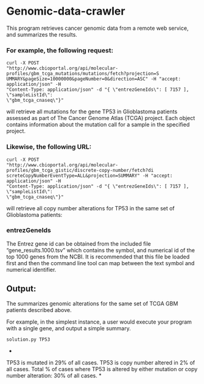 # Genomic-data-crawler

This program retrieves cancer genomic data from a remote web service, and summarizes the results.

### For example, the following request:
```
curl -X POST
"http://www.cbioportal.org/api/molecular-profiles/gbm_tcga_mutations/mutations/fetch?projection=S
UMMARY&pageSize=10000000&pageNumber=0&direction=ASC" -H "accept: application/json" -H
"Content-Type: application/json" -d "{ \"entrezGeneIds\": [ 7157 ], \"sampleListId\":
\"gbm_tcga_cnaseq\"}"
```

will retrieve all mutations for the gene TP53 in Glioblastoma patients assessed as part of The
Cancer Genome Atlas (TCGA) project. Each object contains information about the mutation call for a sample in the specified project.

### Likewise, the following URL:
```
curl -X POST
"http://www.cbioportal.org/api/molecular-profiles/gbm_tcga_gistic/discrete-copy-number/fetch?di
screteCopyNumberEventType=ALL&projection=SUMMARY" -H "accept: application/json" -H
"Content-Type: application/json" -d "{ \"entrezGeneIds\": [ 7157 ], \"sampleListId\":
\"gbm_tcga_cnaseq\"}"
```

will retrieve all copy number alterations for TP53 in the same set
of Glioblastoma patients:

### entrezGeneIds
The Entrez gene id can be obtained from the included file “gene_results.1000.tsv” which
contains the symbol, and numerical id of the top 1000 genes from the NCBI. It is recommended
that this file be loaded first and then the command line tool can map between the text symbol
and numerical identifier.

## Output:
The summarizes genomic alterations for the same set of TCGA GBM patients
described above.

For example, in the simplest instance, a user would execute your program with a single gene,
and output a simple summary.

```
solution.py TP53
```
*
TP53 is mutated in 29% of all cases.
TP53 is copy number altered in 2% of all cases.
Total % of cases where TP53 is altered by either mutation or copy number alteration: 30% of all
cases.
*
